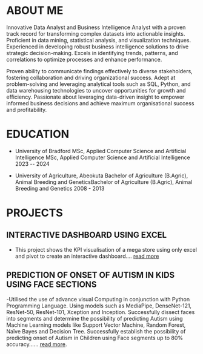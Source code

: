 # ABOUT ME

Innovative Data Analyst and Business Intelligence Analyst with a proven track record for transforming complex datasets into actionable insights. Proficient in data mining, statistical analysis, and visualization techniques. Experienced in developing robust business intelligence solutions to drive strategic decision-making. Excels in identifying trends, patterns, and correlations to optimize processes and enhance performance. 

Proven ability to communicate findings effectively to diverse stakeholders, fostering collaboration and driving organizational success. Adept at problem-solving and leveraging analytical tools such as SQL, Python, and data warehousing technologies to uncover opportunities for growth and efficiency. Passionate about leveraging data-driven insight to empower informed business decisions and achieve maximum organisational success and profitability.

# EDUCATION

- University of Bradford
  MSc, Applied Computer Science and Artificial Intelligence MSc, Applied Computer Science and Artificial Intelligence
  2023 -- 2024
  
- University of Agriculture, Abeokuta
  Bachelor of Agriculture (B.Agric), Animal Breeding and GeneticsBachelor of Agriculture (B.Agric), Animal Breeding and Genetics
  2008 - 2013

# PROJECTS

## INTERACTIVE DASHBOARD USING EXCEL

- This project shows the KPI visualisation of a mega store using only excel and pivot to create an interactive dashboard.... [read more](https://1drv.ms/x/c/7f58d5b925adeec9/Ee_DzebyHm5KoEGPE5u34m8BXfR5Gccaqq0cD-l1d_yUyg)

## PREDICTION OF ONSET OF AUTISM IN KIDS USING FACE SECTIONS

-Utilised the use of advance visual Computing in conjunction with Python Programming Language. Using models such as MediaPipe, DenseNet-121, ResNet-50, ResNet-101, Xception and Inception. Successfully dissect faces into segments and determine the possibility of predicting Autism using Machine Learning models like Support Vector Machine, Random Forest, Naïve Bayes and Decision Tree. Successfully establish the possibility of predicting onset of Autism in Children using Face segments up to 80% accuracy...... [read more](https://adeyiks.github.io/Autism-Project/).
   





